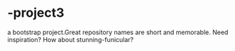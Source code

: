 # -project3
a bootstrap project.Great repository names are short and memorable. Need inspiration? How about stunning-funicular?
